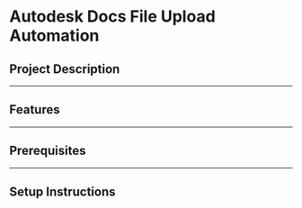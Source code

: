# Autodesk Docs File Upload Automation

## Project Description

---

## Features


---

## Prerequisites


---

## Setup Instructions
